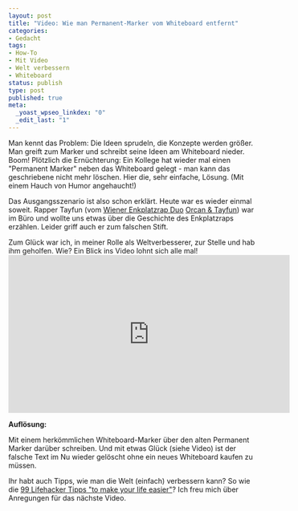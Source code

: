```yaml
---
layout: post
title: "Video: Wie man Permanent-Marker vom Whiteboard entfernt"
categories:
- Gedacht
tags:
- How-To
- Mit Video
- Welt verbessern
- Whiteboard
status: publish
type: post
published: true
meta:
  _yoast_wpseo_linkdex: "0"
  _edit_last: "1"
---
```

Man kennt das Problem: Die Ideen sprudeln, die Konzepte werden größer. Man greift zum Marker und schreibt seine Ideen am Whiteboard nieder. Boom! Plötzlich die Ernüchterung: Ein Kollege hat wieder mal einen "Permanent Marker" neben das Whiteboard gelegt - man kann das geschriebene nicht mehr löschen. Hier die, sehr einfache, Lösung. (Mit einem Hauch von Humor angehaucht!)

<!--more-->
<p style="text-align: left;">Das Ausgangsszenario ist also schon erklärt. Heute war es wieder einmal soweit. Rapper Tayfun (vom <a href="https://www.facebook.com/enkplatzrap?fref=ts">Wiener Enkplatzrap Duo</a> <a href="http://soundcloud.com/orcan-1">Orcan &amp; Tayfun</a>) war im Büro und wollte uns etwas über die Geschichte des Enkplatzraps erzählen. Leider griff auch er zum falschen Stift.</p>
Zum Glück war ich, in meiner Rolle als Weltverbesserer, zur Stelle und hab ihm geholfen. Wie? Ein Blick ins Video lohnt sich alle mal!

<iframe width="560" height="315" src="http://www.youtube.com/embed/CMk5wuPnWEE" frameborder="0"> </iframe>

<strong>Auflösung:</strong>

Mit einem herkömmlichen Whiteboard-Marker über den alten Permanent Marker darüber schreiben. Und mit etwas Glück (siehe Video) ist der falsche Text im Nu wieder gelöscht ohne ein neues Whiteboard kaufen zu müssen.

Ihr habt auch Tipps, wie man die Welt (einfach) verbessern kann? So wie die <a href="http://omgtsn.tumblr.com/post/33700724404">99 Lifehacker Tipps "to make your life easier"</a>? Ich freu mich über Anregungen für das nächste Video.
